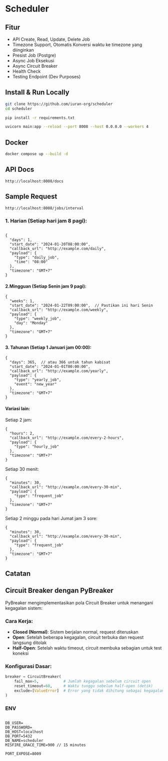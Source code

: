 # Scheduler

## Fitur
 - API Create, Read, Update, Delete Job
 - Timezone Support, Otomatis Konversi waktu ke timezone yang diinginkan
 - Presist Job (Postgre)
 - Async Job Eksekusi
 - Async Circuit Breaker
 - Health Check
 - Testing Endpoint  (Dev Purposes)

## Install & Run Locally


```bash
git clone https://github.com/iuran-org/scheduler
cd scheduler
```

```bash
pip install -r requirements.txt
```
```bash
uvicorn main:app --reload --port 8008 --host 0.0.0.0 --workers 4
```

## Docker
```bash
docker compose up --build -d 
```

## API Docs
```
http://localhost:8008/docs
```

## Sample Request

```
http://localhost:8008/jobs/interval
```

### 1. Harian (Setiap hari jam 8 pagi):

```

{
  "days": 1,
  "start_date": "2024-01-20T08:00:00",
  "callback_url": "http://example.com/daily",
  "payload": {
    "type": "daily_job",
    "time": "08:00"
  },
  "timezone": "GMT+7"
}
```

#### 2.Mingguan (Setiap Senin jam 9 pagi):

```
{
  "weeks": 1,
  "start_date": "2024-01-22T09:00:00",  // Pastikan ini hari Senin
  "callback_url": "http://example.com/weekly",
  "payload": {
    "type": "weekly_job",
    "day": "Monday"
  },
  "timezone": "GMT+7"
}
```

#### 3. Tahunan (Setiap 1 Januari jam 00:00):
```
{
  "days": 365,  // atau 366 untuk tahun kabisat
  "start_date": "2024-01-01T00:00:00",
  "callback_url": "http://example.com/yearly",
  "payload": {
    "type": "yearly_job",
    "event": "new_year"
  },
  "timezone": "GMT+7"
}
```

#### Variasi lain:

Setiap 2 jam:
```
{
  "hours": 2,
  "callback_url": "http://example.com/every-2-hours",
  "payload": {
    "type": "hourly_job"
  },
  "timezone": "GMT+7"
}
```

Setiap 30 menit:
```
{
  "minutes": 30,
  "callback_url": "http://example.com/every-30-min",
  "payload": {
    "type": "frequent_job"
  },
  "timezone": "GMT+7"
}
```

Setiap 2 minggu pada hari Jumat jam 3 sore:
```
{
  "minutes": 30,
  "callback_url": "http://example.com/every-30-min",
  "payload": {
    "type": "frequent_job"
  },
  "timezone": "GMT+7"
}
```


## Catatan

## Circuit Breaker dengan PyBreaker

PyBreaker mengimplementasikan pola Circuit Breaker untuk menangani kegagalan sistem:

### Cara Kerja:
- **Closed (Normal)**: Sistem berjalan normal, request diteruskan
- **Open**: Setelah beberapa kegagalan, circuit terbuka dan request langsung ditolak
- **Half-Open**: Setelah waktu timeout, circuit membuka sebagian untuk test koneksi

### Konfigurasi Dasar:
```python
breaker = CircuitBreaker(
    fail_max=5,           # Jumlah kegagalan sebelum circuit open
    reset_timeout=60,     # Waktu tunggu sebelum half-open (detik)
    exclude=[ValueError]  # Error yang tidak dihitung sebagai kegagalan
)
```

### ENV

```

DB_USER=
DB_PASSWORD=
DB_HOST=localhost
DB_PORT=5432
DB_NAME=scheduler
MISFIRE_GRACE_TIME=900 // 15 minutes

PORT_EXPOSE=8009

```